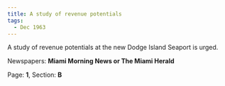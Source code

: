 ```yaml
---  
title: A study of revenue potentials  
tags:  
  - Dec 1963  
---  
```

  
A study of revenue potentials at the new Dodge Island Seaport is urged.  
  
Newspapers: **Miami Morning News or The Miami Herald**  
  
Page: **1**, Section: **B** 

